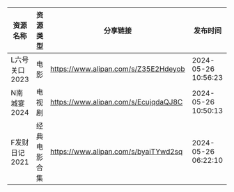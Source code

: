 | 资源名称      | 资源类型   | 分享链接                                 | 发布时间                |
| --------- | ------ | ------------------------------------ | ------------------- |
| L六号关口2023 | 电影     | https://www.alipan.com/s/Z35E2Hdeyob | 2024-05-26 10:56:23 |
| N南城宴2024  | 电视剧    | https://www.alipan.com/s/EcujqdaQJ8C | 2024-05-26 10:50:13 |
| F发财日记2021 | 经典电影合集 | https://www.alipan.com/s/byaiTYwd2sq | 2024-05-26 06:22:10 |
